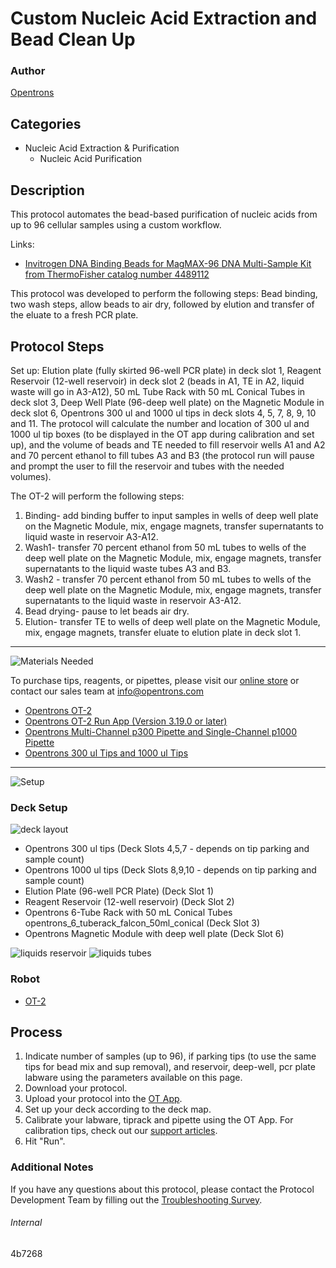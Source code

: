 # Custom Nucleic Acid Extraction and Bead Clean Up

### Author
[Opentrons](https://opentrons.com/)



## Categories
* Nucleic Acid Extraction & Purification
     * Nucleic Acid Purification

## Description

This protocol automates the bead-based purification of nucleic acids from up to 96 cellular samples using a custom workflow.

Links:
* [Invitrogen DNA Binding Beads for MagMAX-96 DNA Multi-Sample Kit from ThermoFisher catalog number 4489112](https://www.thermofisher.com/order/catalog/product/4489112?SID=srch-srp-4489112#/4489112?SID=srch-srp-4489112)

This protocol was developed to perform the following steps: Bead binding, two wash steps, allow beads to air dry, followed by elution and transfer of the eluate to a fresh PCR plate.

## Protocol Steps

Set up: Elution plate (fully skirted 96-well PCR plate) in deck slot 1, Reagent Reservoir (12-well reservoir) in deck slot 2 (beads in A1, TE in A2, liquid waste will go in A3-A12), 50 mL Tube Rack with 50 mL Conical Tubes in deck slot 3, Deep Well Plate (96-deep well plate) on the Magnetic Module in deck slot 6, Opentrons 300 ul and 1000 ul tips in deck slots 4, 5, 7, 8, 9, 10 and 11. The protocol will calculate the number and location of 300 ul and 1000 ul tip boxes (to be displayed in the OT app during calibration and set up), and the volume of beads and TE needed to fill reservoir wells A1 and A2 and 70 percent ethanol to fill tubes A3 and B3 (the protocol run will pause and prompt the user to fill the reservoir and tubes with the needed volumes).

The OT-2 will perform the following steps:
1. Binding- add binding buffer to input samples in wells of deep well plate on the Magnetic Module, mix, engage magnets, transfer supernatants to liquid waste in reservoir A3-A12.
2. Wash1- transfer 70 percent ethanol from 50 mL tubes to wells of the deep well plate on the Magnetic Module, mix, engage magnets, transfer supernatants to the liquid waste tubes A3 and B3.
3. Wash2 - transfer 70 percent ethanol from 50 mL tubes to wells of the deep well plate on the Magnetic Module, mix, engage magnets, transfer supernatants to the liquid waste in reservoir A3-A12.
4. Bead drying- pause to let beads air dry.
5. Elution- transfer TE to wells of deep well plate on the Magnetic Module, mix, engage magnets, transfer eluate to elution plate in deck slot 1.

---
![Materials Needed](https://s3.amazonaws.com/opentrons-protocol-library-website/custom-README-images/001-General+Headings/materials.png)

To purchase tips, reagents, or pipettes, please visit our [online store](https://shop.opentrons.com/) or contact our sales team at [info@opentrons.com](mailto:info@opentrons.com)

* [Opentrons OT-2](https://shop.opentrons.com/collections/ot-2-robot/products/ot-2)
* [Opentrons OT-2 Run App (Version 3.19.0 or later)](https://opentrons.com/ot-app/)
* [Opentrons Multi-Channel p300 Pipette and Single-Channel p1000 Pipette](https://shop.opentrons.com/collections/ot-2-pipettes/products/single-channel-electronic-pipette)
* [Opentrons 300 ul Tips and 1000 ul Tips](https://shop.opentrons.com/collections/opentrons-tips)

---
![Setup](https://s3.amazonaws.com/opentrons-protocol-library-website/custom-README-images/001-General+Headings/Setup.png)

### Deck Setup
![deck layout](https://opentrons-protocol-library-website.s3.amazonaws.com/custom-README-images/4b7268/layout.png)

* Opentrons 300 ul tips (Deck Slots 4,5,7 - depends on tip parking and sample count)
* Opentrons 1000 ul tips (Deck Slots 8,9,10 - depends on tip parking and sample count)
* Elution Plate (96-well PCR Plate) (Deck Slot 1)
* Reagent Reservoir (12-well reservoir) (Deck Slot 2)
* Opentrons 6-Tube Rack with 50 mL Conical Tubes opentrons_6_tuberack_falcon_50ml_conical (Deck Slot 3)
* Opentrons Magnetic Module with deep well plate (Deck Slot 6)


![liquids reservoir](https://opentrons-protocol-library-website.s3.amazonaws.com/custom-README-images/4b7268/reservoir_liquids.png)
![liquids tubes](https://opentrons-protocol-library-website.s3.amazonaws.com/custom-README-images/4b7268/tubes_liquids.png)

### Robot
* [OT-2](https://opentrons.com/ot-2)

## Process
1. Indicate number of samples (up to 96), if parking tips (to use the same tips for bead mix and sup removal), and reservoir, deep-well, pcr plate labware using the parameters available on this page.
2. Download your protocol.
3. Upload your protocol into the [OT App](https://opentrons.com/ot-app).
4. Set up your deck according to the deck map.
5. Calibrate your labware, tiprack and pipette using the OT App. For calibration tips, check out our [support articles](https://support.opentrons.com/en/collections/1559720-guide-for-getting-started-with-the-ot-2).
6. Hit "Run".

### Additional Notes
If you have any questions about this protocol, please contact the Protocol Development Team by filling out the [Troubleshooting Survey](https://protocol-troubleshooting.paperform.co/).

###### Internal
4b7268
